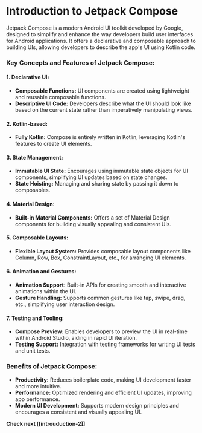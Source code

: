 # Introduction to Jetpack Compose
Jetpack Compose is a modern Android UI toolkit developed by Google, designed to simplify and enhance the way developers build user interfaces for Android applications. It offers a declarative and composable approach to building UIs, allowing developers to describe the app's UI using Kotlin code.

### Key Concepts and Features of Jetpack Compose:

#### 1. Declarative UI:
- **Composable Functions:** UI components are created using lightweight and reusable composable functions.
- **Descriptive UI Code:** Developers describe what the UI should look like based on the current state rather than imperatively manipulating views.

#### 2. Kotlin-based:
- **Fully Kotlin:** Compose is entirely written in Kotlin, leveraging Kotlin's features to create UI elements.

#### 3. State Management:
- **Immutable UI State:** Encourages using immutable state objects for UI components, simplifying UI updates based on state changes.
- **State Hoisting:** Managing and sharing state by passing it down to composables.

#### 4. Material Design:
- **Built-in Material Components:** Offers a set of Material Design components for building visually appealing and consistent UIs.

#### 5. Composable Layouts:
- **Flexible Layout System:** Provides composable layout components like Column, Row, Box, ConstraintLayout, etc., for arranging UI elements.

#### 6. Animation and Gestures:
- **Animation Support:** Built-in APIs for creating smooth and interactive animations within the UI.
- **Gesture Handling:** Supports common gestures like tap, swipe, drag, etc., simplifying user interaction design.

#### 7. Testing and Tooling:
- **Compose Preview:** Enables developers to preview the UI in real-time within Android Studio, aiding in rapid UI iteration.
- **Testing Support:** Integration with testing frameworks for writing UI tests and unit tests.

### Benefits of Jetpack Compose:

- **Productivity:** Reduces boilerplate code, making UI development faster and more intuitive.
- **Performance:** Optimized rendering and efficient UI updates, improving app performance.
- **Modern UI Development:** Supports modern design principles and encourages a consistent and visually appealing UI.


**Check next [[introuduction-2]]**